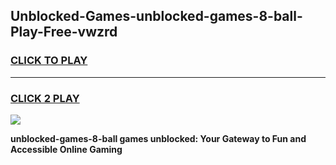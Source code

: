 
## Unblocked-Games-unblocked-games-8-ball-Play-Free-vwzrd
<h3>
<a href="https://premium76.site?title=unblocked-games-8-ball&ref=10A">CLICK TO PLAY</a></h3>
<hr>

<h3>
<a href="https://premium76.site?title=unblocked-games-8-ball&ref=10A">CLICK 2 PLAY</a>
  
</h3>

<a href="https://premium76.site?title=unblocked-games-8-ball&ref=10A"><img src="https://clearcache.store/games.png"></a>


**unblocked-games-8-ball games unblocked: Your Gateway to Fun and Accessible Online Gaming**
